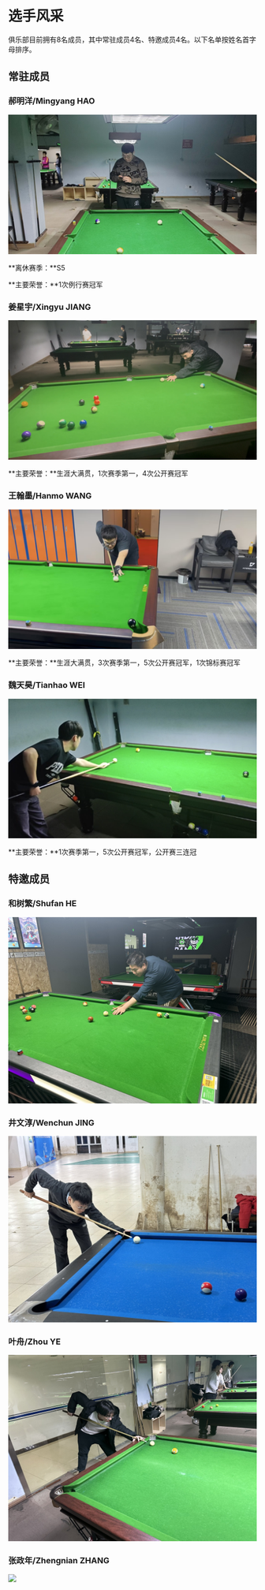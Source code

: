 # 选手风采

俱乐部目前拥有8名成员，其中常驻成员4名、特邀成员4名。以下名单按姓名首字母排序。

## 常驻成员

### 郝明洋/Mingyang HAO

![](./img/haomingyang.jpg)

**离休赛季：**S5

**主要荣誉：**1次例行赛冠军

### 姜星宇/Xingyu JIANG

![](./img/jiangxingyu.jpg)

**主要荣誉：**生涯大满贯，1次赛季第一，4次公开赛冠军

### 王翰墨/Hanmo WANG

![](./img/wanghanmo.jpg)

**主要荣誉：**生涯大满贯，3次赛季第一，5次公开赛冠军，1次锦标赛冠军

### 魏天昊/Tianhao WEI

![](./img/weitianhao.jpg)

**主要荣誉：**1次赛季第一，5次公开赛冠军，公开赛三连冠

## 特邀成员

### 和树繁/Shufan HE

![](./img/heshufan.jpg)

### 井文淳/Wenchun JING

![](./img/jingwenchun.jpg)

### 叶舟/Zhou YE

![](./img/yezhou.jpg)

### 张政年/Zhengnian ZHANG

![](./img/zhangzhengnian.jpg)